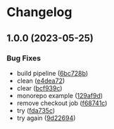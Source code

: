 # Changelog

## 1.0.0 (2023-05-25)


### Bug Fixes

* build pipeline ([6bc728b](https://github.com/ssistoza/release-please-monorepo-poc/commit/6bc728b200dac17958c39393d39d0111d24d8084))
* clean ([e4dea72](https://github.com/ssistoza/release-please-monorepo-poc/commit/e4dea724f653c2488d324bb019f7f1c68cb45c8e))
* clear ([bcf939c](https://github.com/ssistoza/release-please-monorepo-poc/commit/bcf939c57d67fa56673beacdb2e89bfdc2928b3e))
* monorepo example ([129af9d](https://github.com/ssistoza/release-please-monorepo-poc/commit/129af9d4c058533a663081d07be7f4a878310686))
* remove checkout job ([f68741c](https://github.com/ssistoza/release-please-monorepo-poc/commit/f68741cfcaa27dd365c638d4b67cdcf658c25e85))
* try ([fda735c](https://github.com/ssistoza/release-please-monorepo-poc/commit/fda735c470f00ae0e144a2981e9e3de15a56fc72))
* try again ([9d22694](https://github.com/ssistoza/release-please-monorepo-poc/commit/9d226945470bb13cb0344560fc63cd5ade5c05bb))
